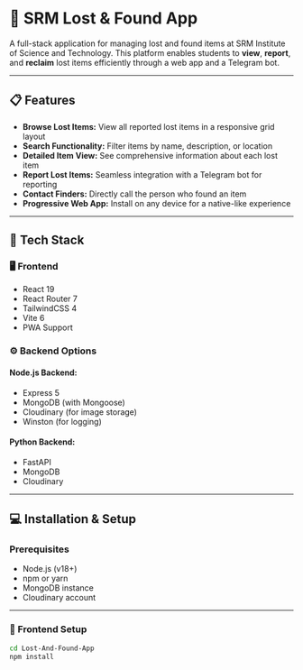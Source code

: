 # 🧭 SRM Lost & Found App

A full-stack application for managing lost and found items at SRM Institute of Science and Technology. This platform enables students to **view**, **report**, and **reclaim** lost items efficiently through a web app and a Telegram bot.


---

## 📋 Features

- **Browse Lost Items:** View all reported lost items in a responsive grid layout
- **Search Functionality:** Filter items by name, description, or location
- **Detailed Item View:** See comprehensive information about each lost item
- **Report Lost Items:** Seamless integration with a Telegram bot for reporting
- **Contact Finders:** Directly call the person who found an item
- **Progressive Web App:** Install on any device for a native-like experience

---

## 🚀 Tech Stack

### 🖥️ Frontend

- React 19
- React Router 7
- TailwindCSS 4
- Vite 6
- PWA Support

### ⚙️ Backend Options

#### Node.js Backend:
- Express 5
- MongoDB (with Mongoose)
- Cloudinary (for image storage)
- Winston (for logging)

#### Python Backend:
- FastAPI
- MongoDB
- Cloudinary

---

## 💻 Installation & Setup

### Prerequisites
- Node.js (v18+)
- npm or yarn
- MongoDB instance
- Cloudinary account

---

### 🧪 Frontend Setup

```bash
cd Lost-And-Found-App
npm install


